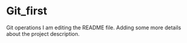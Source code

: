 # Git_first
Git operations
I am editing the README file. Adding some more details about the project description.
